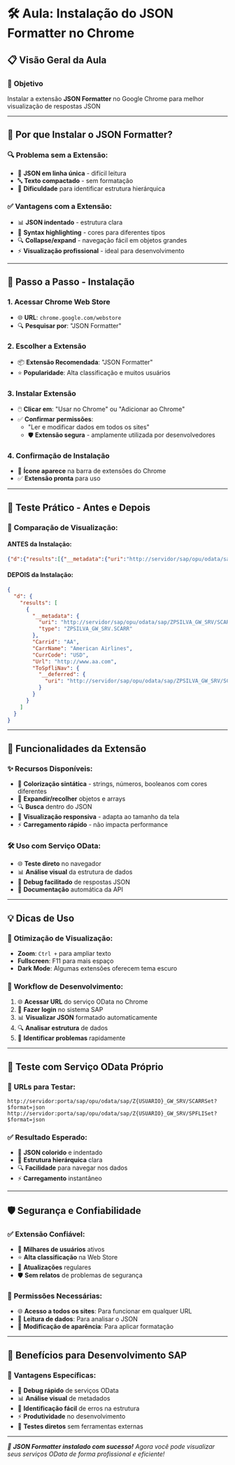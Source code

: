 # 🛠️ Aula: Instalação do JSON Formatter no Chrome

## 📋 **Visão Geral da Aula**

### 🎯 **Objetivo**
Instalar a extensão **JSON Formatter** no Google Chrome para melhor visualização de respostas JSON

---

## 🌟 **Por que Instalar o JSON Formatter?**

### 🔍 **Problema sem a Extensão:**
- 📜 **JSON em linha única** - difícil leitura
- 🔤 **Texto compactado** - sem formatação
- 🧩 **Dificuldade** para identificar estrutura hierárquica

### ✅ **Vantagens com a Extensão:**
- 📊 **JSON indentado** - estrutura clara
- 🎨 **Syntax highlighting** - cores para diferentes tipos
- 🔍 **Collapse/expand** - navegação fácil em objetos grandes
- ⚡ **Visualização profissional** - ideal para desenvolvimento

---

## 🚀 **Passo a Passo - Instalação**

### 1. **Acessar Chrome Web Store**
- 🌐 **URL**: `chrome.google.com/webstore`
- 🔍 **Pesquisar por**: "JSON Formatter"

### 2. **Escolher a Extensão**
- 📦 **Extensão Recomendada**: "JSON Formatter"
- ⭐ **Popularidade**: Alta classificação e muitos usuários

### 3. **Instalar Extensão**
- 🖱️ **Clicar em**: "Usar no Chrome" ou "Adicionar ao Chrome"
- ✅ **Confirmar permissões**:
  - "Ler e modificar dados em todos os sites"
  - 🛡️ **Extensão segura** - amplamente utilizada por desenvolvedores

### 4. **Confirmação de Instalação**
- 📌 **Ícone aparece** na barra de extensões do Chrome
- ✅ **Extensão pronta** para uso

---

## 🧪 **Teste Prático - Antes e Depois**

### 🔄 **Comparação de Visualização:**

#### **ANTES da Instalação:**
```json
{"d":{"results":[{"__metadata":{"uri":"http://servidor/sap/opu/odata/sap/ZPSILVA_GW_SRV/SCARRSet('AA')","type":"ZPSILVA_GW_SRV.SCARR"},"Carrid":"AA","CarrName":"American Airlines","CurrCode":"USD","Url":"http://www.aa.com","ToSpfliNav":{"__deferred":{"uri":"http://servidor/sap/opu/odata/sap/ZPSILVA_GW_SRV/SCARRSet('AA')/ToSpfliNav"}}}]}}
```

#### **DEPOIS da Instalação:**
```json
{
  "d": {
    "results": [
      {
        "__metadata": {
          "uri": "http://servidor/sap/opu/odata/sap/ZPSILVA_GW_SRV/SCARRSet('AA')",
          "type": "ZPSILVA_GW_SRV.SCARR"
        },
        "Carrid": "AA",
        "CarrName": "American Airlines",
        "CurrCode": "USD",
        "Url": "http://www.aa.com",
        "ToSpfliNav": {
          "__deferred": {
            "uri": "http://servidor/sap/opu/odata/sap/ZPSILVA_GW_SRV/SCARRSet('AA')/ToSpfliNav"
          }
        }
      }
    ]
  }
}
```

---

## 🎯 **Funcionalidades da Extensão**

### ✨ **Recursos Disponíveis:**
- 🎨 **Colorização sintática** - strings, números, booleanos com cores diferentes
- 📂 **Expandir/recolher** objetos e arrays
- 🔍 **Busca** dentro do JSON
- 📱 **Visualização responsiva** - adapta ao tamanho da tela
- ⚡ **Carregamento rápido** - não impacta performance

### 🛠️ **Uso com Serviço OData:**
- 🌐 **Teste direto** no navegador
- 📊 **Análise visual** da estrutura de dados
- 🔧 **Debug facilitado** de respostas JSON
- 📝 **Documentação** automática da API

---

## 💡 **Dicas de Uso**

### 🔧 **Otimização de Visualização:**
- **Zoom**: `Ctrl +` para ampliar texto
- **Fullscreen**: F11 para mais espaço
- **Dark Mode**: Algumas extensões oferecem tema escuro

### 🚀 **Workflow de Desenvolvimento:**
1. 🌐 **Acessar URL** do serviço OData no Chrome
2. 🔐 **Fazer login** no sistema SAP
3. 📊 **Visualizar JSON** formatado automaticamente
4. 🔍 **Analisar estrutura** de dados
5. 🐛 **Identificar problemas** rapidamente

---

## 🔄 **Teste com Serviço OData Próprio**

### 📍 **URLs para Testar:**
```
http://servidor:porta/sap/opu/odata/sap/Z{USUARIO}_GW_SRV/SCARRSet?$format=json
http://servidor:porta/sap/opu/odata/sap/Z{USUARIO}_GW_SRV/SPFLISet?$format=json
```

### ✅ **Resultado Esperado:**
- 🎨 **JSON colorido** e indentado
- 📂 **Estrutura hierárquica** clara
- 🔍 **Facilidade** para navegar nos dados
- ⚡ **Carregamento** instantâneo

---

## 🛡️ **Segurança e Confiabilidade**

### ✅ **Extensão Confiável:**
- 👥 **Milhares de usuários** ativos
- ⭐ **Alta classificação** na Web Store
- 🔄 **Atualizações** regulares
- 🛡️ **Sem relatos** de problemas de segurança

### 📝 **Permissões Necessárias:**
- 🌐 **Acesso a todos os sites**: Para funcionar em qualquer URL
- 📄 **Leitura de dados**: Para analisar o JSON
- 🎨 **Modificação de aparência**: Para aplicar formatação

---

## 🎉 **Benefícios para Desenvolvimento SAP**

### 💪 **Vantagens Específicas:**
- 🔧 **Debug rápido** de serviços OData
- 📊 **Análise visual** de metadados
- 🎯 **Identificação fácil** de erros na estrutura
- ⚡ **Produtividade** no desenvolvimento
- 📱 **Testes diretos** sem ferramentas externas

---
*🎉 **JSON Formatter instalado com sucesso!** Agora você pode visualizar seus serviços OData de forma profissional e eficiente!*